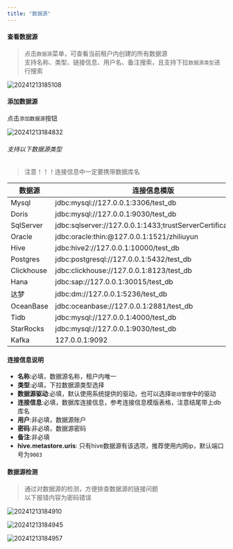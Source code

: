 ```yaml
---
title: "数据源"
---
```


#### 查看数据源

> 点击`数据源`菜单，可查看当前租户内创建的所有数据源   
> 支持名称、类型、链接信息、用户名、备注搜索，且支持下拉`数据源类型`进行搜索

![20241213185108](https://img.isxcode.com/picgo/20241213185108.png)

#### 添加数据源

点击`添加数据源`按钮

![20241213184832](https://img.isxcode.com/picgo/20241213184832.png)

###### 支持以下数据源类型

> 注意！！！连接信息中一定要携带数据库名

| 数据源        | 连接信息模版                                                      |
|------------|-------------------------------------------------------------|
| Mysql      | jdbc:mysql://127.0.0.1:3306/test_db                         |
| Doris      | jdbc:mysql://127.0.0.1:9030/test_db                         |
| SqlServer  | jdbc:sqlserver://127.0.0.1:1433;trustServerCertificate=true | 
| Oracle     | jdbc:oracle:thin:@127.0.0.1:1521/zhiliuyun                 |
| Hive       | jdbc:hive2://127.0.0.1:10000/test_db                        |
| Postgres   | jdbc:postgresql://127.0.0.1:5432/test_db                    |
| Clickhouse | jdbc:clickhouse://127.0.0.1:8123/test_db                    |
| Hana       | jdbc:sap://127.0.0.1:30015/test_db                          |
| 达梦         | jdbc:dm://127.0.0.1:5236/test_db                            |
| OceanBase  | jdbc:oceanbase://127.0.0.1:2881/test_db                     | 
| Tidb       | jdbc:mysql://127.0.0.1:4000/test_db                         | 
| StarRocks  | jdbc:mysql://127.0.0.1:9030/test_db                         | 
| Kafka      | 127.0.0.1:9092                                              | 

#### 连接信息说明

- **名称**:必填，数据源名称，租户内唯一 
- **类型**:必填，下拉数据源类型选择 
- **数据源驱动**:必填，默认使用系统提供的驱动，也可以选择`驱动管理`中的驱动 
- **连接信息**:必填，数据库连接信息，参考连接信息模版表格，注意结尾带上db库名 
- **用户**:非必填，数据源账户 
- **密码**:非必填，数据源密码 
- **备注**:非必填 
- **hive.metastore.uris**: 只有hive数据源有该选项，推荐使用内网ip，默认端口号为`9083`

#### 数据源检测

> 通过对数据源的检测，方便排查数据源的链接问题   
> 以下报错内容为密码错误

![20241213184910](https://img.isxcode.com/picgo/20241213184910.png)

![20241213184945](https://img.isxcode.com/picgo/20241213184945.png)

![20241213184957](https://img.isxcode.com/picgo/20241213184957.png)

